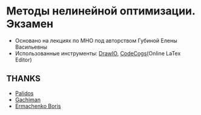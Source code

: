 # Методы нелинейной оптимизации. Экзамен

<!-- - Сайт с HTML презентациями: https://nifadyev.github.io/Methods-of-Nonlinear-Optimization/ -->
- Основано на лекциях по МНО под авторством Губиной Елены Васильевны
- Использованные инструменты: [DrawIO](https://www.draw.io), [CodeCogs](https://www.codecogs.com/latex/eqneditor.php)(Online LaTex Editor)

## THANKS

- [Palidos](https://github.com/Palidos)
- [Gachiman](https://github.com/Gachiman)
- [Ermachenko Boris](https://github.com/ErmachenkoBoris)
